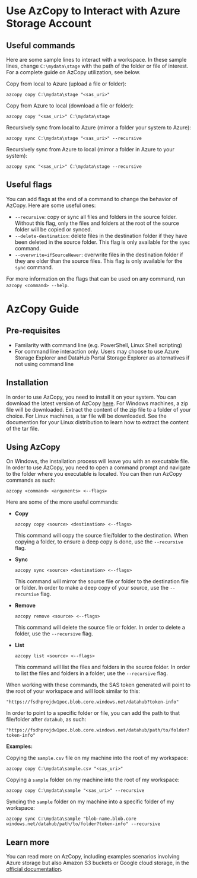 # Use AzCopy to Interact with Azure Storage Account

## Useful commands

Here are some sample lines to interact with a workspace. In these sample lines, change `C:\mydata\stage` with the path of the folder or file of interest. For a complete guide on AzCopy utilization, see below.

Copy from local to Azure (upload a file or folder):

`azcopy copy C:\mydata\stage "<sas_uri>"`

Copy from Azure to local (download a file or folder):

`azcopy copy "<sas_uri>" C:\mydata\stage`

Recursively sync from local to Azure (mirror a folder your system to Azure):

`azcopy sync C:\mydata\stage "<sas_uri>" --recursive`

Recursively sync from Azure to local (mirror a folder in Azure to your system):

`azcopy sync "<sas_uri>" C:\mydata\stage --recursive`

## Useful flags

You can add flags at the end of a command to change the behavior of AzCopy. Here are some useful ones:

- `--recursive`: copy or sync all files and folders in the source folder. Without this flag, only the files and folders at the root of the source folder will be copied or synced.
- `--delete-destination`: delete files in the destination folder if they have been deleted in the source folder. This flag is only available for the `sync` command.
- `--overwrite=ifSourceNewer`: overwrite files in the destination folder if they are older than the source files. This flag is only available for the `sync` command.

For more information on the flags that can be used on any command, run `azcopy <command> --help`.

# AzCopy Guide

## Pre-requisites

- Familarity with command line (e.g. PowerShell, Linux Shell scripting)
- For command line interaction only. Users may choose to use Azure Storage Explorer and DataHub Portal Storage Explorer as alternatives if not using command line

## Installation

In order to use AzCopy, you need to install it on your system. You can download the latest version of AzCopy [here](https://docs.microsoft.com/en-us/azure/storage/common/storage-use-azcopy-v10#download-azcopy). For Windows machines, a zip file will be downloaded. Extract the content of the zip file to a folder of your choice. For Linux machines, a tar file will be downloaded. See the documention for your Linux distribution to learn how to extract the content of the tar file.

## Using AzCopy

On Windows, the installation process will leave you with an executable file. In order to use AzCopy, you need to open a command prompt and navigate to the folder where you executable is located. You can then run AzCopy commands as such:

```
azcopy <command> <arguments> <--flags>
```

Here are some of the more useful commands:

- **Copy**

  ```
  azcopy copy <source> <destination> <--flags>
  ```

  This command will copy the source file/folder to the destination. When copying a folder, to ensure a deep copy is done, use the `--recursive` flag.

- **Sync**
  ```
  azcopy sync <source> <destination> <--flags>
  ```
  This command will mirror the source file or folder to the destination file or folder. In order to make a deep copy of your source, use the `--recursive` flag.
- **Remove**
  ```
  azcopy remove <source> <--flags>
  ```
  This command will delete the source file or folder. In order to delete a folder, use the `--recursive` flag.
- **List**
  ```
  azcopy list <source> <--flags>
  ```
  This command will list the files and folders in the source folder. In order to list the files and folders in a folder, use the `--recursive` flag.

When working with these commands, the SAS token generated will point to the root of your workspace and will look similar to this:

```
"https://fsdhprojdw1poc.blob.core.windows.net/datahub?token-info"
```

In order to point to a specific folder or file, you can add the path to that file/folder after `datahub`, as such:

```
"https://fsdhprojdw1poc.blob.core.windows.net/datahub/path/to/folder?token-info"
```

**Examples:**

Copying the `sample.csv` file on my machine into the root of my workspace:

`azcopy copy C:\mydata\sample.csv "<sas_uri>"`

Copying a `sample` folder on my machine into the root of my workspace:

`azcopy copy C:\mydata\sample "<sas_uri>" --recursive`

Syncing the `sample` folder on my machine into a specific folder of my workspace:

`azcopy sync C:\mydata\sample "blob-name.blob.core windows.net/datahub/path/to/folder?token-info" --recursive`

## Learn more

You can read more on AzCopy, including examples scenarios involving Azure storage but also Amazon S3 buckets or Google cloud storage, in the [official documentation](https://docs.microsoft.com/en-us/azure/storage/common/storage-use-azcopy-v10).
